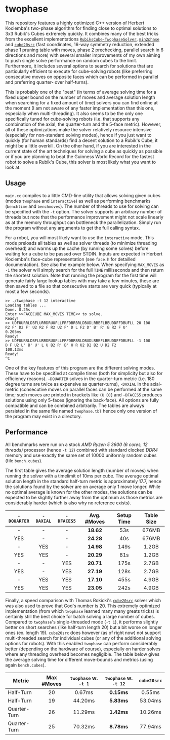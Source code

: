 # twophase

This repository features a highly optimized C++ version of Herbert Kociemba's two-phase algorithm for finding close to optimal solutions to 3x3 Rubik's Cubes extremely quickly.
It combines many of the best tricks from the excellent implementations [`RubiksCube-TwophaseSolver`](https://github.com/hkociemba/RubiksCube-TwophaseSolver), [`min2phase`](https://github.com/cs0x7f/min2phase) and [`cube20src`](https://github.com/rokicki/cube20src) (fast coordinates, 16-way symmetry reduction, extended phase 1 pruning table with moves, phase 2 prechecking, parallel search in 6 directions and more) with several smaller improvements of my own aiming to push single solve performance on random cubes to the limit. 
Furthermore, it includes several options to search for solutions that are particularly efficient to execute for cube-solving robots (like preferring consecutive moves on opposite faces which can be performed in parallel and preferring quarter- over half-turns).

This is probably one of the "best" (in terms of average solving time for a fixed upper bound on the number of moves and average solution length when searching for a fixed amount of time) solvers you can find online at the moment (I am not aware of any faster implementation than this one, especially when multi-threading).
It also seems to be the only one specifically tuned for cube-solving robots (i.e. that supports any combination of the axial, the quarter-turn and the 5-face metric).
However, all of these optimizations make the solver relatively resource intensive (especially for non-standard solving modes), hence if you just want to quickly (for human standards) find a decent solution to a Rubik's Cube, it might be a little overkill. 
On the other hand, if you are interested in the current state of the art techniques for solving a cube as quickly as possible or if you are planning to beat the Guinness World Record for the fastest robot to solve a Rubik's Cube, this solver is most likely what you want to look at.

## Usage

`main.cc` compiles to a little CMD-line utility that allows solving given cubes (modes `twophase` and `interactive`) as well as performing benchmarks (`benchtime` and `benchmoves`). The number of threads to use for solving can be specified with the `-t` option. The solver supports an arbitrary number of threads but note that the performance improvement might not scale linearly as at the memory throughput can bottleneck the parallelization. Simply run the program without any arguments to get the full calling syntax.

For a robot, you will most likely want to use the `interactive` mode. This mode preloads all tables as well as solver threads (to minimize threading overhead) and warms up the cache (by running some solves) before waiting for a cube to be passed over STDIN. Inputs are expected in Herbert Kociemba's face-cube representation (see `face.h` for detailled documentation). See also the example below. When specifying `MAX_MOVES` as `-1` the solver will simply search for the full `TIME` milliseconds and then return the shortest solution. Note that running the program for the first time will generate fairly large lookup tables with may take a few minutes, these are then saved to a file so that consecutive starts are very quick (typically at most a few seconds).

```
>> ./twophase -t 12 interactive
Loading tables ...
Done. 0.25s
Enter >>FACECUBE MAX_MOVES TIME<< to solve.
Ready!
>> UDFUURRLDBFLURRDRUUFLLFRFDBRBRLDBUDLRBBFLBBUDDFFDBUFLL 20 100
R2 F' D2 F' U2 R2 F R2 U2 F' D L F2 D' B' R' B R2 F U'
0.205ms
Ready!
>> UDFUURRLDBFLURRDRUUFLLFRFDBRBRLDBUDLRBBFLBBUDDFFDBUFLL -1 100
D F U2 L' B' U' L U B2 R' B' U R U2 D2 B2 U D2 F2
100.13ms
Ready!
^C
```

One of the key features of this program are the different solving modes. These have to be specified at compile times (both for simplicity but also for efficiency reasons). `-DQUARTER` solves in the quarter-turn metric (i.e. 180 degree turns are twice as expensive as quarter-turns), `-DAXIAL` in the axial-metric (consecutive moves on parallel faces can be performed at the same time; such moves are printed in brackets like `(U D)`) and `-DFACES5` produces solutions using only 5-faces (ignoring the back-face). All options are fully compatible and can be combined arbitrarily. The tables are always persisted in the same file named `twophase.tbl` hence only one version of the program may exist in a directory.

## Performance

All benchmarks were run on a stock *AMD Ryzen 5 3600 (6 cores, 12 threads)* processor (hence `-t 12`) combined with standard clocked *DDR4* memory and use exactly the same set of 10000 uniformly random cubes (file `bench.cubes`).

The first table gives the average solution length (number of moves) when running the solver with a timelimit of 10ms per cube. The average optimal solution length in the standard half-turn metric is approximately 17.7, hence the solutions found by the solver are on average only 1 move longer. While no optimal average is known for the other modes, the solutions can be expected to be slightly further away from the optimum as those metrics are considerably harder (which is also why no reference exists).

| `-DQUARTER` | `-DAXIAL`  | `-DFACES5` | Avg. #Moves | Setup Time | Table Size |
| :---------: | :--------: | :--------: | :---------: | :--------: | :--------: |
| -           | -          | -          | **18.62**   | 53s        | 676MB      |
| YES         | -          | -          | **24.28**   | 40s        | 676MB      |
| -           | YES        | -          | **14.98**   | 149s       | 1.2GB      |
| YES         | YES        | -          | **20.29**   | 81s        | 1.2GB      |
| -           | -          | YES        | **20.71**   | 175s       | 2.7GB      |
| YES         | -          | YES        | **27.19**   | 128s       | 2.7GB      |
| -           | YES        | YES        | **17.10**   | 455s       | 4.9GB      |
| YES         | YES        | YES        | **23.05**  | 242s       | 4.9GB      |

Finally, a speed comparison with Thomas Rokicki's [`cube20src`](https://github.com/rokicki/cube20src) solver which was also used to prove that God's number is 20. This extremely optimized implementation (from which `twophase` learned many many greats tricks) is certainly still the best choice for batch solving a large number of cubes. Compared to `twophase`'s single-threaded mode (`-t 1`), it performs slightly better on short searches (like half-turn length 20) but a bit worse on longer ones (ex. length 19). `cube20src` does however (as of right now) not support multi-threaded search for individual cubes (or any of the additional solving options for robots). With this enabled `twophase` can perform considerably better (depending on the hardware of course), especially on harder solves where any threading overhead becomes negligible. The table below gives the average solving time for different move-bounds and metrics (using again `bench.cubes`).

| Metric       | Max #Moves | `twophase` w. `-t 1` | `twophase` w. `-t 12` | `cube20src` |
| ------       | :--------: | :------------------: | :-------------------: | :---------: |
| Half-Turn    | 20         | 0.67ms               | **0.15ms**            | 0.55ms      |
| Half-Turn    | 19         | 44.20ms              | **5.83ms**            | 53.04ms     |
| Quarter-Turn | 26         | 11.29ms              | **1.42ms**            | 10.26ms     |
| Quarter-Turn | 25         | 70.32ms              | **8.78ms**            | 77.94ms     |
